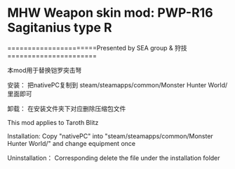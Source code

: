 ﻿# MHW Weapon skin mod: PWP-R16 Sagitanius type R

======================Presented by SEA group & 狩技======================

本mod用于替换铠罗突击弩

安装：
把nativePC复制到
steam/steamapps/common/Monster Hunter World/
里面即可


卸载：
在安装文件夹下对应删除压缩包文件

This mod applies to Taroth Blitz

Installation: 
Copy "nativePC" into "steam/steamapps/common/Monster Hunter World/" and change equipment once

Uninstallation：
Corresponding delete the file under the installation folder



